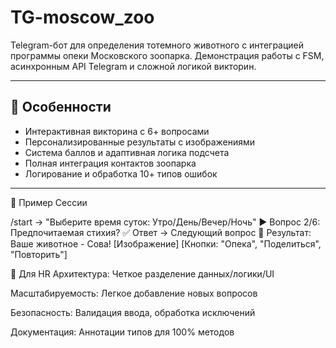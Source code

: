 # TG-moscow_zoo

Telegram-бот для определения тотемного животного с интеграцией программы опеки Московского зоопарка. Демонстрация работы с FSM, асинхронным API Telegram и сложной логикой викторин.

---

## 🌟 Особенности
- Интерактивная викторина с 6+ вопросами
- Персонализированные результаты с изображениями
- Система баллов и адаптивная логика подсчета
- Полная интеграция контактов зоопарка
- Логирование и обработка 10+ типов ошибок


---

💬 Пример Сессии

/start → "Выберите время суток: Утро/День/Вечер/Ночь"
▶ Вопрос 2/6: Предпочитаемая стихия?
✅ Ответ → Следующий вопрос
🎉 Результат: Ваше животное - Сова! [Изображение]
[Кнопки: "Опека", "Поделиться", "Повторить"]


📌 Для HR
Архитектура: Четкое разделение данных/логики/UI

Масштабируемость: Легкое добавление новых вопросов

Безопасность: Валидация ввода, обработка исключений

Документация: Аннотации типов для 100% методов
